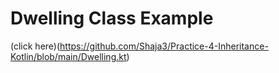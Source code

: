 # Dwelling Class Example

(click here)(https://github.com/Shaja3/Practice-4-Inheritance-Kotlin/blob/main/Dwelling.kt)
